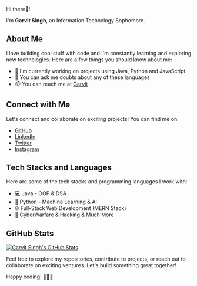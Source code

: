 Hi there:wave:!   

I'm **Garvit Singh**, an Information Technology Sophomore. 

## About Me

I love building cool stuff with code and I'm constantly learning and exploring new technologies. Here are a few things you should know about me:

- 🌱 I'm currently working on projects using Java, Python and JavaScript.
- 💬 You can ask me doubts about any of these languages
- 📫 You can reach me at [Garvit](sgarvit22@gmail.com)

## Connect with Me

Let's connect and collaborate on exciting projects! You can find me on:

- [GitHub](https://github.com/GarvitSingh05)
- [LinkedIn](https://www.linkedin.com/in/garvit-singh05/)
- [Twitter](https://twitter.com/Garvit0501)
- [Instagram](https://www.instagram.com/garvit0501)

## Tech Stacks and Languages

Here are some of the tech stacks and programming languages I work with:

- :computer: Java - OOP & DSA
- :snake: Python - Machine Learning & AI
- 🌐 Full-Stack Web Development (MERN Stack)
- 🚀 CyberWarfare & Hacking & Much More

## GitHub Stats

[![Garvit Singh's GitHub Stats](https://github-readme-stats.vercel.app/api?username=GarvitSingh05&show_icons=true&count_private=true&theme=dark)](https://github.com/GarvitSingh0)

Feel free to explore my repositories, contribute to projects, or reach out to collaborate on exciting ventures. Let's build something great together!

Happy coding! 👨‍💻🚀
